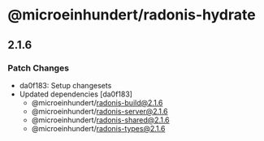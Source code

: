 # @microeinhundert/radonis-hydrate

## 2.1.6

### Patch Changes

- da0f183: Setup changesets
- Updated dependencies [da0f183]
  - @microeinhundert/radonis-build@2.1.6
  - @microeinhundert/radonis-server@2.1.6
  - @microeinhundert/radonis-shared@2.1.6
  - @microeinhundert/radonis-types@2.1.6
